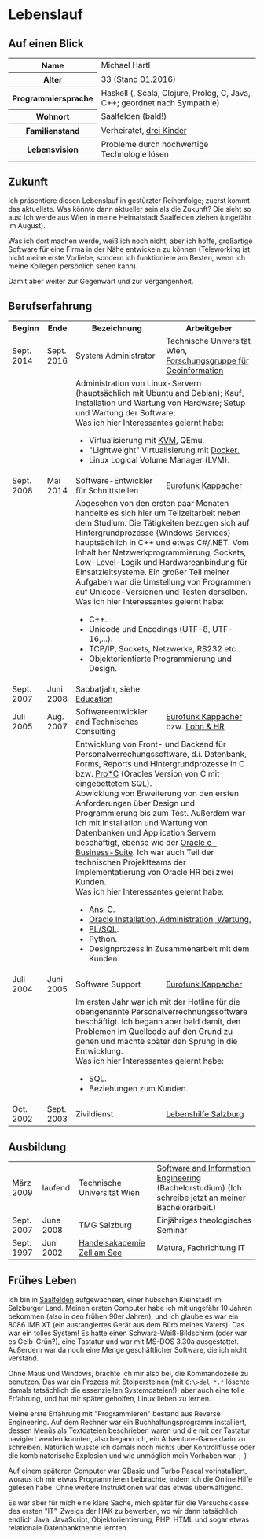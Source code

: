 Lebenslauf
==========

Auf einen Blick
---------------
<table id="quickfacts">
<tr><th>Name</th><td>Michael Hartl</td></tr>
<tr><th>Alter</th><td>33 (Stand 01.2016)</td></tr>
<tr><th>Programmiersprache</th><td>Haskell (, Scala, Clojure, Prolog, C, Java, C++; geordnet nach Sympathie)</td></tr>
<tr><th>Wohnort</th><td>Saalfelden (bald!)</td></tr>
<tr><th>Familienstand</th><td>Verheiratet, <a href="/page/about">drei Kinder</a></td></tr>
<tr><th>Lebensvision</th><td>Probleme durch hochwertige Technologie lösen</td></tr>
</table>

Zukunft
-------
Ich präsentiere diesen Lebenslauf in gestürzter Reihenfolge; zuerst kommt das aktuellste. Was könnte dann aktueller sein als die Zukunft? Die sieht so aus: Ich werde aus Wien in meine Heimatstadt Saalfelden ziehen (ungefähr im August).

Was ich dort machen werde, weiß ich noch nicht, aber ich hoffe, großartige Software für eine Firma in der Nähe entwickeln zu können (Teleworking ist nicht meine erste Vorliebe, sondern ich funktioniere am Besten, wenn ich meine Kollegen persönlich sehen kann).

Damit aber weiter zur Gegenwart und zur Vergangenheit.

Berufserfahrung
---------------
<table>
<tr>
	<th>Beginn</th>
	<th>Ende</th>
	<th>Bezeichnung</th>
	<th>Arbeitgeber</th>
</tr>
<tr>
	<td class="cvdate">Sept. 2014</td>
	<td class="cvdate">Sept. 2016</td>
	<td>System Administrator</td>
	<td>Technische Universität Wien, <a href="http://www.geoinfo.tuwien.ac.at/">Forschungsgruppe für Geoinformation</a></td>
</tr>
<tr><td></td><td></td><td colspan="2" class="cvjobdesc">
		Administration von Linux-Servern (hauptsächlich mit Ubuntu and Debian);
		Kauf, Installation und Wartung von Hardware; Setup und Wartung der Software;<br>
        Was ich hier Interessantes gelernt habe:
		<ul>
			<li>Virtualisierung mit <a href="http://www.linux-kvm.org">KVM</a>, QEmu.
			<li>"Lightweight" Virtualisierung mit <a href="http://www.docker.com">Docker.</a>
			<li>Linux Logical Volume Manager (LVM).			
		</ul>
</td></tr>
<tr>
	<td class="cvdate">Sept. 2008</td>
	<td class="cvdate">Mai 2014</td>
	<td class="cvjob">Software-Entwickler für Schnittstellen</td><td><a href="http://www.eurofunk.com">Eurofunk Kappacher</a></td>
</tr>
<tr><td></td><td></td><td colspan="2" class="cvjobdesc">
	Abgesehen von den ersten paar Monaten handelte es sich hier um Teilzeitarbeit neben dem Studium.
	Die Tätigkeiten bezogen sich auf Hintergrundprozesse (Windows Services) hauptsächlich in C++ und etwas C#/.NET. Vom Inhalt her Netzwerkprogrammierung, Sockets, Low-Level-Logik und Hardwareanbindung für Einsatzleitsysteme. Ein großer Teil meiner Aufgaben war die Umstellung von Programmen auf Unicode-Versionen und Testen derselben.<br>
	Was ich hier Interessantes gelernt habe:
	<ul>
		<li>C++.
		<li>Unicode und Encodings (UTF-8, UTF-16,...).
		<li>TCP/IP, Sockets, Netzwerke, RS232 etc..
		<li>Objektorientierte Programmierung und Design.
	</ul>
</td></tr>

<tr>
	<td class="cvdate">Sept. 2007</td>
	<td class="cvdate">Juni 2008</td>
	<td class="cvjob">Sabbatjahr, siehe <a href="#education">Education</td>
	<td></td>
	</tr>
<tr>
	<td class="cvdate">Juli 2005</td>
	<td class="cvdate">Aug. 2007</td>
	<td class="cvjob">Softwareentwickler and Technisches Consulting</td>
	<td><a href="http://www.eurofunk.com/">Eurofunk Kappacher</a> bzw. <a href="http://www.lohn.at">Lohn & HR</a></td>
	</tr>
<tr><td></td><td></td><td colspan="2" class="cvjobdesc">
	Entwicklung von Front- und Backend für Personalverrechungssoftware, d.i. Datenbank, Forms, Reports und Hintergrundprozesse in C bzw. <a href="https://en.wikipedia.org/wiki/Pro*C">Pro*C</a> (Oracles Version von C mit eingebettetem SQL).
	<br>Abwicklung von Erweiterung von den ersten Anforderungen über Design und Programmierung bis zum Test. Außerdem war ich mit Installation und Wartung von Datenbanken und Application Servern beschäftigt, ebenso wie der <a href="http://www.oracle.com/us/products/applications/ebusiness/overview/index.html">Oracle e-Business-Suite</a>. Ich war auch Teil der technischen Projektteams der Implementatierung von Oracle HR bei zwei Kunden.<br>
	Was ich hier Interessantes gelernt habe:
	<ul>
		<li><a href="/page/techs#c">Ansi C.
		<li>Oracle Installation, Administration, Wartung.
		<li><a href="https://en.wikipedia.org/wiki/PL/SQL">PL/SQL</a>.
		<li>Python.
		<li>Designprozess in Zusammenarbeit mit dem Kunden.
	</ul>
</td></tr>
<tr>
	<td class="cvdate">Juli 2004</td>
	<td class="cvdate">Juni 2005</td>
	<td class="cvjob">Software Support</td>
	<td><a href="http://www.eurofunk.com/">Eurofunk Kappacher</a></td>		
	</tr>
<tr><td></td><td></td><td colspan="2" class="cvjobdesc">
	Im ersten Jahr war ich mit der Hotline für die obengenannte Personalverrechnungssoftware beschäftigt. Ich begann aber bald damit, den Problemen im Quellcode auf den Grund zu gehen und machte später den Sprung in die Entwicklung. <br/>
	Was ich hier Interessantes gelernt habe:
	<ul>
		<li>SQL.
		<li>Beziehungen zum Kunden.
	</ul
</td></tr>
<tr>
	<td class="cvdate">Oct. 2002</td>
	<td class="cvdate">Sept. 2003</td>
	<td class="cvjob">Zivildienst</td>
	<td><a href="http://www.lebenshilfe.at/">Lebenshilfe Salzburg</a></td>		
</tr>
</table>



## <a name="education"></a>Ausbildung

<table>
	<tr>
		<td class="cvdate">März 2009</td>
		<td>laufend</td>
		<td>Technische Universität Wien</td>
		<td><a href="http://www.informatik.tuwien.ac.at/studium/angebot/bachelor/software-and-information-engineering">Software and Information Engineering</a> (Bachelorstudium) (Ich schreibe jetzt an meiner Bachelorarbeit.)
	</tr>
	<tr>
		<td class="cvdate">Sept. 2007</td>
		<td class="cvdate">June 2008</td>
		<td>TMG Salzburg</td>
		<td>Einjähriges theologisches Seminar</td>
	</tr>
	<tr>
		<td class="cvdate">Sept. 1997</td>
		<td class="cvdate">Juni 2002</td>
		<td><a href="http://www.hakzell.at">Handelsakademie Zell am See</a></td>
		<td>Matura, Fachrichtung IT</td>
	</tr>
</table>


Frühes Leben
------------

Ich bin in [Saalfelden](https://en.wikipedia.org/wiki/Saalfelden) aufgewachsen, einer hübschen Kleinstadt im Salzburger Land. Meinen ersten Computer habe ich mit ungefähr 10 Jahren bekommen (also in den frühen 90er Jahren), und ich glaube es war ein 8086 IMB XT (ein ausrangiertes Gerät aus dem Büro meines Vaters). Das war ein tolles System! Es hatte einen Schwarz-Weiß-Bildschirm (oder war es Gelb-Grün?), eine Tastatur und war mit MS-DOS 3.30a ausgestattet. Außerdem war da noch eine Menge geschäftlicher Software, die ich nicht verstand.

Ohne Maus und Windows, brachte ich mir also bei, die Kommandozeile zu benutzen. Das war ein Prozess mit Stolpersteinen (mit `C:\>del *.*` löschte damals tatsächlich die essenziellen Systemdateien!), aber auch eine tolle Erfahrung, und hat mir später geholfen, Linux lieben zu lernen.

Meine erste Erfahrung mit "Programmieren" bestand aus Reverse Engineering. Auf dem Rechner war ein Buchhaltungsprogramm installiert, dessen Menüs als Textdateien beschrieben waren und die mit der Tastatur navigiert werden konnten, also begann ich, ein Adventure-Game darin zu schreiben. Natürlich wusste ich damals noch nichts über Kontrollflüsse oder die kombinatorische Explosion und wie unmöglich mein Vorhaben war. ;-)

Auf einem späteren Computer war QBasic und Turbo Pascal vorinstalliert, woraus ich mir etwas Programmieren beibrachte, indem ich die Online Hilfe gelesen habe. Ohne weitere Instruktionen war das etwas überwältigend.

Es war aber für mich eine klare Sache, mich später für die Versuchsklasse des ersten "IT"-Zweigs der HAK zu bewerben, wo wir dann tatsächlich endlich Java, JavaScript, Objektorientierung, PHP, HTML und sogar etwas relationale Datenbanktheorie lernten.
